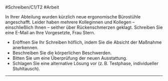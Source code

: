 #Schreiben/C1/T2 #Arbeit 

In Ihrer Abteilung wurden kürzlich neue ergonomische Bürostühle angeschafft. Leider haben mehrere Kolleginnen und Kollegen – einschließlich Ihnen – seither über Rückenschmerzen geklagt. Schreiben Sie eine E-Mail an Ihre Vorgesetzte, Frau Stern.
- Eröffnen Sie Ihr Schreiben höflich, indem Sie die Absicht der Maßnahme anerkennen.
- Beschreiben Sie die körperlichen Beschwerden.
- Bitten Sie um eine Überprüfung der neuen Ausstattung.
- Schlagen Sie eine alternative Lösung vor (z. B. Testphase, individueller Stuhltausch).

---
